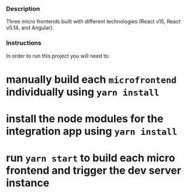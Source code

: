 ### Description
Three micro frontends built with different technologies (React v15, React v0.14, and Angular).

### Instructions
In order to run this project you will need to:
# manually build each `microfrontend` individually using `yarn install`
# install the node modules for the integration app using `yarn install`
# run `yarn start` to build each micro frontend and trigger the dev server instance